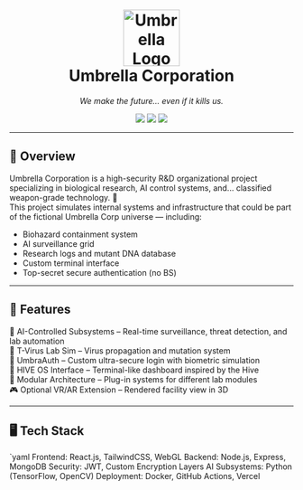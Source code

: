 <h1 align="center">
  <img src="https://upload.wikimedia.org/wikipedia/en/9/94/Umbrella_Corporation_logo.svg" alt="Umbrella Logo" width="100" />
  <br />
  <strong>Umbrella Corporation</strong>
</h1>

<p align="center">
  <em>We make the future... even if it kills us.</em>  
</p>

<p align="center">
  <img src="https://img.shields.io/badge/Status-Top%20Secret-red?style=for-the-badge&logo=github" />
  <img src="https://img.shields.io/badge/Version-T%2Dvirus%201.0-black?style=for-the-badge" />
  <img src="https://img.shields.io/badge/Made%20By-Umbrella%20R%26D-white?style=for-the-badge&logo=umbrella" />
</p>

---

## 🧬 Overview

Umbrella Corporation is a high-security R&D organizational project specializing in biological research, AI control systems, and... classified weapon-grade technology. 🧪  
This project simulates internal systems and infrastructure that could be part of the fictional Umbrella Corp universe — including:

- Biohazard containment system
- AI surveillance grid
- Research logs and mutant DNA database
- Custom terminal interface
- Top-secret secure authentication (no BS)

---

## 🧱 Features

🧠 AI-Controlled Subsystems – Real-time surveillance, threat detection, and lab automation  
🧪 T-Virus Lab Sim – Virus propagation and mutation system  
🔐 UmbraAuth – Custom ultra-secure login with biometric simulation  
📡 HIVE OS Interface – Terminal-like dashboard inspired by the Hive  
🧰 Modular Architecture – Plug-in systems for different lab modules  
🎮 Optional VR/AR Extension – Rendered facility view in 3D  

---

## 🖥️ Tech Stack

`yaml
Frontend: React.js, TailwindCSS, WebGL
Backend: Node.js, Express, MongoDB
Security: JWT, Custom Encryption Layers
AI Subsystems: Python (TensorFlow, OpenCV)
Deployment: Docker, GitHub Actions, Vercel
